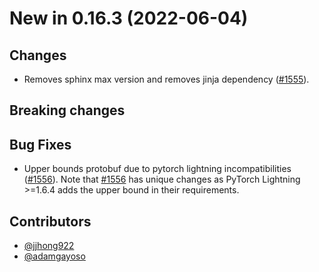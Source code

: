# New in 0.16.3 (2022-06-04)

## Changes
- Removes sphinx max version and removes jinja dependency ([#1555]).

## Breaking changes

## Bug Fixes
- Upper bounds protobuf due to pytorch lightning incompatibilities ([#1556]). Note that [#1556] has unique changes as PyTorch Lightning >=1.6.4 adds the upper bound in their requirements.

## Contributors

- [@jjhong922]
- [@adamgayoso]

[#1551]: https://github.com/scverse/scvi-tools/issues/1551
[#1555]: https://github.com/YosefLab/scvi-tools/pull/1555
[#1556]: https://github.com/YosefLab/scvi-tools/pull/1556

[@adamgayoso]: https://github.com/adamgayoso
[@jjhong922]: https://github.com/jjhong922

